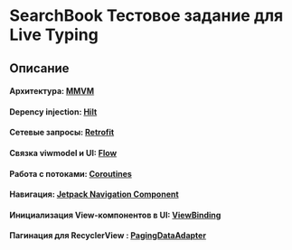 # SearchBook Тестовое задание для Live Typing

## Описание
####  Архитектура: [MMVM](https://www.google.com)
####  Depency injection: [Hilt](https://developer.android.com/training/dependency-injection/hilt-android)
####  Сетевые запросы: [Retrofit](https://square.github.io/retrofit/)
####  Связка viwmodel и UI: [Flow](https://developer.android.com/kotlin/flow)
####  Работа с потоками: [Coroutines](https://developer.android.com/kotlin/coroutines)
####  Навигация: [Jetpack Navigation Component](https://developer.android.com/guide/navigation/navigation-getting-started)
####  Инициализация View-компонентов в UI: [ViewBinding](https://developer.android.com/topic/libraries/view-binding)
####  Пагинация для RecyclerView : [PagingDataAdapter](https://developer.android.com/reference/kotlin/androidx/paging/PagingDataAdapter)
